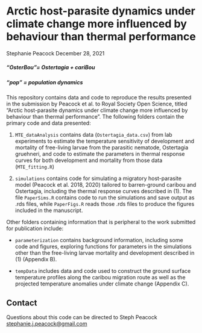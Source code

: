 Arctic host-parasite dynamics under climate change more influenced by
behaviour than thermal performance
================
Stephanie Peacock
December 28, 2021

##### “OsterBou”= Ostertagia + cariBou

##### “pop” = population dynamics

This repository contains data and code to reproduce the results
presented in the submission by Peacock et al. to Royal Society Open
Science, titled “Arctic host-parasite dynamics under climate change more
influenced by behaviour than thermal performance”. The following folders
contain the primary code and data presented:

1.  `MTE_dataAnalysis` contains data (`Ostertagia_data.csv`) from lab
    experiments to estimate the temperature sensitivity of development
    and mortality of free-living larvae from the parasitic nematode,
    Ostertagia gruehneri, and code to estimate the parameters in thermal
    response curves for both development and mortality from those data
    (`MTE_fitting.R`)

2.  `simulations` contains code for simulating a migratory host-parasite
    model (Peacock et al. 2018, 2020) tailored to barren-ground caribou
    and Ostertagia, including the thermal response curves described in
    (1). The file `PaperSims.R` contains code to run the simulations and
    save output as .rds files, while `PaperFigs.R` reads those .rds
    files to produce the figures included in the manuscript.

Other folders containing information that is peripheral to the work
submitted for publication include:

-   `parameterization` contains background information, including some
    code and figures, exploring functions for parameters in the
    simulations other than the free-living larvae mortality and
    development described in (1) (Appendix B).

-   `tempData` includes data and code used to construct the ground
    surface temperature profiles along the caribou migration route as
    well as the projected temperature anomalies under climate change
    (Appendix C).

## Contact

Questions about this code can be directed to Steph Peacock
<stephanie.j.peacock@gmail.com>
